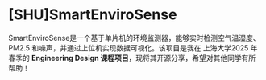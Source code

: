 # [SHU]SmartEnviroSense
 SmartEnviroSense是一个基于单片机的环境监测器，能够实时检测空气温湿度、PM2.5 和噪声，并通过上位机实现数据可视化。该项目是我在 上海大学2025 年春季的 **Engineering Design 课程项目**，现将其开源分享，希望对其他同学有所帮助！
